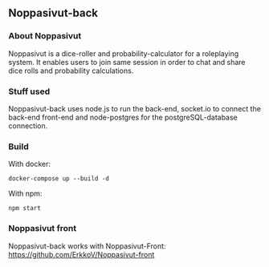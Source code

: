 ## Noppasivut-back

### About Noppasivut

Noppasivut is a dice-roller and probability-calculator for a roleplaying system. It enables users to join same session in order to chat and share dice rolls and probability calculations.

### Stuff used

Noppasivut-back uses node.js to run the back-end, socket.io to connect the back-end front-end and node-postgres for the postgreSQL-database connection.

### Build

With docker:

```
docker-compose up --build -d
```

With npm:

```
npm start
```

### Noppasivut front

Noppasivut-back works with Noppasivut-Front:
https://github.com/ErkkoV/Noppasivut-front
